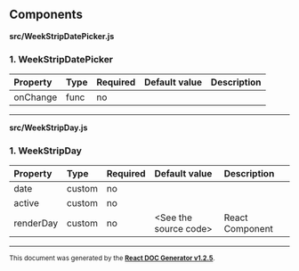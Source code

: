 Components
----------

**src/WeekStripDatePicker.js**

### 1. WeekStripDatePicker




Property | Type | Required | Default value | Description
:--- | :--- | :--- | :--- | :---
onChange|func|no||
-----
**src/WeekStripDay.js**

### 1. WeekStripDay




Property | Type | Required | Default value | Description
:--- | :--- | :--- | :--- | :---
date|custom|no||
active|custom|no||
renderDay|custom|no|&lt;See the source code&gt;|React Component
-----

<sub>This document was generated by the <a href="https://github.com/marborkowski/react-doc-generator" target="_blank">**React DOC Generator v1.2.5**</a>.</sub>
